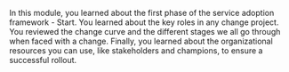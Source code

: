 In this module, you learned about the first phase of the service adoption framework - Start. You learned about the key roles in any change project. You reviewed the change curve and the different stages we all go through when faced with a change. Finally, you learned about the organizational resources you can use, like stakeholders and champions, to ensure a successful rollout.
